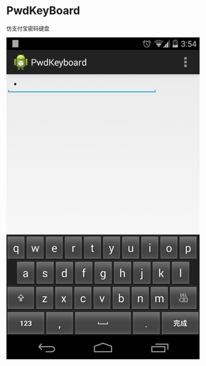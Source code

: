 PwdKeyBoard
===========

仿支付宝密码键盘

![github](https://github.com/lorcanluo/lorcanluo.github.io/blob/master/pictures/keyboard2.png "github")
